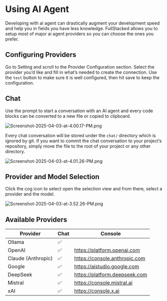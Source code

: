# Using AI Agent

Developing with ai agent can drastically augment your development speed and help you in fields you have less knowledge. FullStacked allows you to setup most of major ai agent providers so you can choose the ones you prefer.

## Configuring Providers

Go to Setting and scroll to the Provider Configuration section. Select the provider you’d like and fill in what’s needed to create the connection. Use the `test` button to make sure it is well configured, then hit save to keep the configuration.

## Chat

Use the prompt to start a conversation with an AI agent and every code blocks can be converted to a new file or copied to clipboard.

![Screenshot-2025-04-03-at-4.00.17-PM.png](https://files.fullstacked.org/Screenshot-2025-04-03-at-4.00.17-PM.png)

Every chat conversation will be stored under the `chat/` directory which is ignored by git. If you want to commit the chat conversation to your project’s repository, simply move the file to the root of your project or any other directory.

![Screenshot-2025-04-03-at-4.01.26-PM.png](https://files.fullstacked.org/Screenshot-2025-04-03-at-4.01.26-PM.png)

## Provider and Model Selection

Click the cog icon to select open the selection view and from there, select a provider and the model.

![Screenshot-2025-04-03-at-3.52.26-PM.png](https://files.fullstacked.org/Screenshot-2025-04-03-at-3.52.26-PM.png)

## Available Providers


| Provider           | Chat | Console                         |
| ------------------ | ---- | ------------------------------- |
| Ollama             | ✅    |                                 |
| OpenAI             | ✅    | <https://platform.openai.com>   |
| Claude (Anthropic) | ✅    | <https://console.anthropic.com> |
| Google             | ✅    | <https://aistudio.google.com>   |
| DeepSeek           | ✅    | <https://platform.deepseek.com> |
| Mistral            | ✅    | <https://console.mistral.ai>    |
| xAI                | ✅    | <https://console.x.ai>          |
